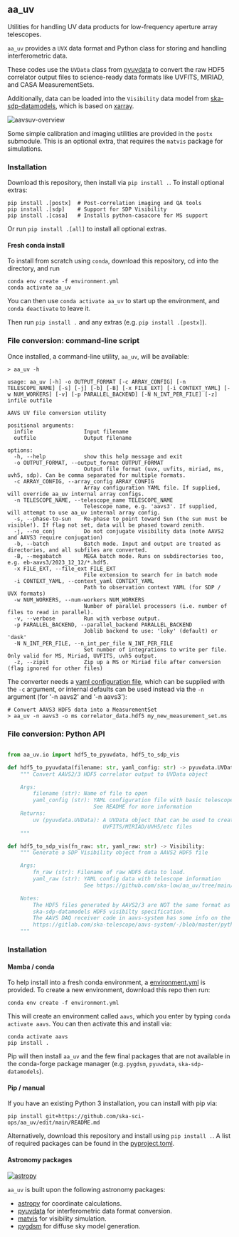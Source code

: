 ## aa_uv

Utilities for handling UV data products for low-frequency aperture array telescopes.

`aa_uv` provides a `UVX` data format and Python class for storing and handling interferometric data.

These codes use the `UVData` class from [pyuvdata](https://pyuvdata.readthedocs.io) to convert the raw HDF5 correlator output files to science-ready data formats like UVFITS, MIRIAD, and CASA MeasurementSets.

Additionally, data can be loaded into the `Visibility` data model from [ska-sdp-datamodels](https://developer.skao.int/projects/ska-sdp-datamodels/en/latest/), which is based on [xarray](https://docs.xarray.dev/en/stable/).

![aavsuv-overview](https://github.com/ska-sci-ops/aa_uv/blob/main/docs/images/uv_flow.png?raw=true)

Some simple calibration and imaging utilities are provided in the `postx` submodule. This is an optional extra,
that requires the `matvis` package for simulations.

### Installation

Download this repository, then install via `pip install .`. To install optional extras:

```
pip install .[postx]  # Post-correlation imaging and QA tools
pip install .[sdp]    # Support for SDP Visibility
pip install .[casa]   # Installs python-casacore for MS support
```

Or run `pip install .[all]` to install all optional extras.

#### Fresh conda install

To install from scratch using `conda`, download this repository, cd into the directory, and run

```
conda env create -f environment.yml
conda activate aa_uv
```

You can then use `conda activate aa_uv` to start up the environment, and `conda deactivate` to leave it.

Then run `pip install .` and any extras (e.g. `pip install .[postx]`).

### File conversion: command-line script

Once installed, a command-line utility, `aa_uv`, will be available:

```
> aa_uv -h

usage: aa_uv [-h] -o OUTPUT_FORMAT [-c ARRAY_CONFIG] [-n TELESCOPE_NAME] [-s] [-j] [-b] [-B] [-x FILE_EXT] [-i CONTEXT_YAML] [-w NUM_WORKERS] [-v] [-p PARALLEL_BACKEND] [-N N_INT_PER_FILE] [-z] infile outfile

AAVS UV file conversion utility

positional arguments:
  infile                Input filename
  outfile               Output filename

options:
  -h, --help            show this help message and exit
  -o OUTPUT_FORMAT, --output_format OUTPUT_FORMAT
                        Output file format (uvx, uvfits, miriad, ms, uvh5, sdp). Can be comma separated for multiple formats.
  -c ARRAY_CONFIG, --array_config ARRAY_CONFIG
                        Array configuration YAML file. If supplied, will override aa_uv internal array configs.
  -n TELESCOPE_NAME, --telescope_name TELESCOPE_NAME
                        Telescope name, e.g. 'aavs3'. If supplied, will attempt to use aa_uv internal array config.
  -s, --phase-to-sun    Re-phase to point toward Sun (the sun must be visible!). If flag not set, data will be phased toward zenith.
  -j, --no_conj         Do not conjugate visibility data (note AAVS2 and AAVS3 require conjugation)
  -b, --batch           Batch mode. Input and output are treated as directories, and all subfiles are converted.
  -B, --megabatch       MEGA batch mode. Runs on subdirectories too, e.g. eb-aavs3/2023_12_12/*.hdf5.
  -x FILE_EXT, --file_ext FILE_EXT
                        File extension to search for in batch mode
  -i CONTEXT_YAML, --context_yaml CONTEXT_YAML
                        Path to observation context YAML (for SDP / UVX formats)
  -w NUM_WORKERS, --num-workers NUM_WORKERS
                        Number of parallel processors (i.e. number of files to read in parallel).
  -v, --verbose         Run with verbose output.
  -p PARALLEL_BACKEND, --parallel_backend PARALLEL_BACKEND
                        Joblib backend to use: 'loky' (default) or 'dask'
  -N N_INT_PER_FILE, --n_int_per_file N_INT_PER_FILE
                        Set number of integrations to write per file. Only valid for MS, Miriad, UVFITS, uvh5 output.
  -z, --zipit           Zip up a MS or Miriad file after conversion (flag ignored for other files)
```

The converter needs a [yaml configuration file](https://github.com/ska-sci-ops/aa_uv/tree/main/example-config), which can be supplied with the `-c` argument, or internal defaults can be used instead via the `-n` argument (for '-n aavs2' and '-n aavs3'):

```
# Convert AAVS3 HDF5 data into a MeasurementSet
> aa_uv -n aavs3 -o ms correlator_data.hdf5 my_new_measurement_set.ms
```

### File conversion: Python API

```python

from aa_uv.io import hdf5_to_pyuvdata, hdf5_to_sdp_vis

def hdf5_to_pyuvdata(filename: str, yaml_config: str) -> pyuvdata.UVData:
    """ Convert AAVS2/3 HDF5 correlator output to UVData object

    Args:
        filename (str): Name of file to open
        yaml_config (str): YAML configuration file with basic telescope info.
                           See README for more information
    Returns:
        uv (pyuvdata.UVData): A UVData object that can be used to create
                              UVFITS/MIRIAD/UVH5/etc files
    """

def hdf5_to_sdp_vis(fn_raw: str, yaml_raw: str) -> Visibility:
    """ Generate a SDP Visibility object from a AAVS2 HDF5 file

    Args:
        fn_raw (str): Filename of raw HDF5 data to load.
        yaml_raw (str): YAML config data with telescope information
                        See https://github.com/ska-low/aa_uv/tree/main/config#uv_configyaml

    Notes:
        The HDF5 files generated by AAVS2/3 are NOT the same format as that found in
        ska-sdp-datamodels HDF5 visibilty specification.
        The AAVS DAQ receiver code in aavs-system has some info on the HDF5 format, here:
        https://gitlab.com/ska-telescope/aavs-system/-/blob/master/python/pydaq/persisters/corr.py
    """
```

### Installation

#### Mamba / conda

To help install into a fresh conda environment, a [environment.yml](https://github.com/ska-sci-ops/aa_uv/blob/main/environment.yml) is provided. To create a new environment, download this repo then run:

```
conda env create -f environment.yml
```

This will create an environment called `aavs`, which you enter by typing `conda activate aavs`. You can then activate this and install via:

```
conda activate aavs
pip install .
```
Pip will then install `aa_uv` and the few final packages that are not available in the conda-forge package manager (e.g. `pygdsm`, `pyuvdata`, `ska-sdp-datamodels`).

#### Pip / manual

If you have an existing Python 3 installation, you can install with pip via:

```
pip install git+https://github.com/ska-sci-ops/aa_uv/edit/main/README.md
```

Alternatively, download this repository and install using `pip install .`. A list of required packages can be found in the [pyproject.toml](https://github.com/ska-sci-ops/aa_uv/blob/main/pyproject.toml#L13).

#### Astronomy packages

[![astropy](http://img.shields.io/badge/powered%20by-AstroPy-orange.svg?style=flat)](http://www.astropy.org/)

`aa_uv` is built upon the following astronomy packages:
* [astropy](http://www.astropy.org/) for coordinate calculations.
* [pyuvdata](https://github.com/RadioAstronomySoftwareGroup/pyuvdata) for interferometric data format conversion.
* [matvis](https://github.com/HERA-Team/matvis) for visibility simulation.
* [pygdsm](https://github.com/telegraphic/pygdsm) for diffuse sky model generation.